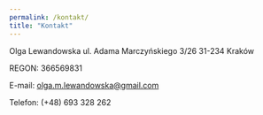 ```yaml
---
permalink: /kontakt/
title: "Kontakt"
---
```


Olga Lewandowska
ul. Adama Marczyńskiego 3/26
31-234 Kraków

REGON: 366569831

E-mail: <olga.m.lewandowska@gmail.com>

Telefon: (+48) 693 328 262
